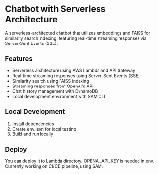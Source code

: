 # Chatbot with Serverless Architecture

A serverless-architected chatbot that utilizes embeddings and FAISS for similarity search indexing, featuring real-time streaming responses via Server-Sent Events (SSE).

## Features
- Serverless architecture using AWS Lambda and API Gateway
- Real-time streaming responses using Server-Sent Events (SSE)
- Similarity search using FAISS indexing
- Streaming responses from OpenAI's API
- Chat history management with DynamoDB
- Local development environment with SAM CLI

## Local Development
1. Install dependencies
2. Create env.json for local testing
3. Build and run locally

## Deploy
You can deploy it to Lambda directory. OPENAI_API_KEY is needed in env. 
Currently working on CI/CD pipeline, using SAM.